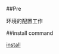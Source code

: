 ##Pre

环境的配置工作


##install command 

 

 [install](http://facebook.github.io/react-native/docs/getting-started.html#testing-your-react-native-installation)

 
 

   



